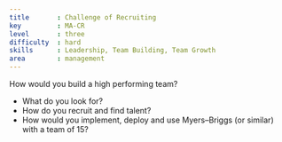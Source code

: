 ```yaml
---
title       : Challenge of Recruiting
key         : MA-CR
level       : three
difficulty  : hard
skills      : Leadership, Team Building, Team Growth
area        : management
---
```

How would you build a high performing team?

- What do you look for?
- How do you recruit and find talent?
- How would you implement, deploy and use Myers–Briggs (or similar) with a team of 15?
